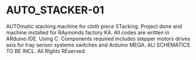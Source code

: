 # AUTO_STACKER-01
AUTOmatic stacking machine for cloth piece STacking. Project done and machine installed for RAymonds factory KA.
All codes are written in ARduino IDE. Using C.
Components required includes stepper motors drives axis for tray sensor systems switches and Arduino MEGA.
ALl SCHEMATICS TO BE INCL.
All RIghts REserved. 
